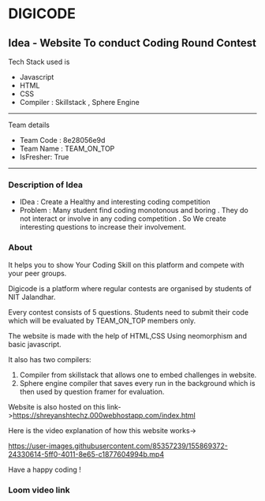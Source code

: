 # DIGICODE 
## Idea - Website To conduct Coding Round Contest

Tech Stack used is 
- Javascript
- HTML
- CSS
- Compiler : Skillstack , Sphere Engine

---
 Team details
- Team Code : 8e28056e9d
- Team Name : TEAM_ON_TOP
- IsFresher: True

---
### Description of Idea

- IDea : Create a Healthy and interesting coding competition
- Problem : Many student find coding monotonous and boring . They do not interact or involve in any coding competition . So We create interesting questions to increase their involvement.

### About

It helps you to show Your Coding Skill on this platform and compete with your peer groups.

Digicode is a platform where regular contests are organised by students of NIT Jalandhar.

Every contest consists of 5 questions. Students need to submit their code which will be evaluated by TEAM_ON_TOP members only.

The website is made with the help of HTML,CSS Using neomorphism and basic javascript.

It also has two compilers:
1. Compiler from skillstack that allows one to embed challenges in website.
2. Sphere engine compiler that saves every run in the background which is then used by question framer for evaluation.

Website is also hosted on this link->https://shreyanshtechz.000webhostapp.com/index.html

Here is the video explanation of how this website works->


https://user-images.githubusercontent.com/85357239/155869372-24330614-5ff0-4011-8e65-c1877604994b.mp4


Have a happy coding !
### Loom video link
